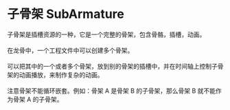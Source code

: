# 子骨架 SubArmature

子骨架是插槽资源的一种，它是一个完整的骨架，包含骨骼，插槽，动画。
<br>
<br>
在龙骨中，一个工程文件中可以创建多个骨架。
<br>
<br>
可以把其中的一个或者多个骨架，放到别的骨架的插槽中，并在时间轴上控制子骨架的动画播放，来制作复杂的动画。
<br>
<br>
注意骨架不能循环嵌套。例如：骨架 A 是骨架 B 的子骨架，那么骨架 B 就不能作为骨架 A 的子骨架。
